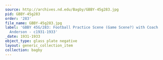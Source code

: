 ```yaml
---
source: http://archives.nd.edu/Bagby/GBBY-45g283.jpg
pid: GBBY-45g283
order: '283'
file_name: GBBY-45g283.jpg
label: 'GBBY 45G/283: Football Practice Scene (Game Scene?) with Coach Heartley ''Hunk''
  Anderson - c1931-1933'
_date: 1931-1933
object_type: glass plate negative
layout: generic_collection_item
collection: bagby
---
```

